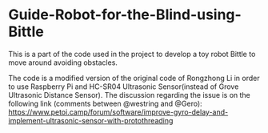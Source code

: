# Guide-Robot-for-the-Blind-using-Bittle
This is a part of the code used in the project to develop a toy robot Bittle to move around avoiding obstacles.

The code is a modified version of the original code of Rongzhong Li in order to use Raspberry Pi and HC-SR04 Ultrasonic Sensor(instead of Grove Ultrasonic Distance Sensor).
The discussion regarding the issue is on the following link (comments between @westring and @Gero):
https://www.petoi.camp/forum/software/improve-gyro-delay-and-implement-ultrasonic-sensor-with-protothreading
